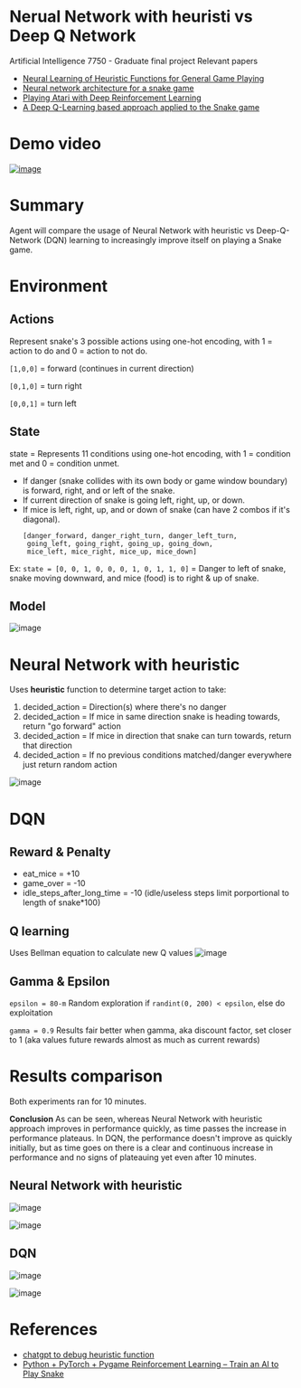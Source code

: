 # Nerual Network with heuristi vs Deep Q Network

Artificial Intelligence 7750 - Graduate final project
Relevant papers
* [Neural Learning of Heuristic Functions for General Game Playing](https://core.ac.uk/download/pdf/302082154.pdf)
* [Neural network architecture for a snake game](https://www.researchgate.net/figure/Neural-network-architecture-for-a-snake-game_fig3_334998694)
* [Playing Atari with Deep Reinforcement Learning](https://arxiv.org/pdf/1312.5602v1)
* [A Deep Q-Learning based approach applied to the Snake game](https://www.researchgate.net/publication/351884746_A_Deep_Q-Learning_based_approach_applied_to_the_Snake_game)

# **Demo video**
[![image](https://github.com/user-attachments/assets/d20cd01d-9421-4c8f-ab6e-81e661f40464)](https://www.youtube.com/watch?v=rDVHLXzJPvQ)


# **Summary**

Agent will compare the usage of Neural Network with heuristic vs Deep-Q-Network (DQN) learning to increasingly improve itself on playing a Snake game.

# **Environment**
## **Actions**

Represent snake's 3 possible actions using one-hot encoding, with 1 = action to do and 0 = action to not do.

`[1,0,0]` = forward (continues in current direction)

`[0,1,0]` = turn right

`[0,0,1]` = turn left

## **State**
state = Represents 11 conditions using one-hot encoding, with 1 = condition met and 0 = condition unmet.
* If danger (snake collides with its own body or game window boundary) is forward, right, and or left of the snake.
* If current direction of snake is going left, right, up, or down.
* If mice is left, right, up, and or down of snake (can have 2 combos if it's diagonal).
  ~~~
  [danger_forward, danger_right_turn, danger_left_turn,
   going_left, going_right, going_up, going_down,
   mice_left, mice_right, mice_up, mice_down]
  ~~~
Ex: `state = [0, 0, 1, 0, 0, 0, 1, 0, 1, 1, 0]` = Danger to left of 
snake, snake moving downward, and mice (food) is to right & up of snake.

## **Model**
![image](https://github.com/user-attachments/assets/a9813a5c-0292-440a-b956-29154d6450c3)

# **Neural Network with heuristic**
Uses **heuristic** function to determine target action to take:
1. decided_action = Direction(s) where there's no danger
  2. decided_action = If mice in same direction snake is heading towards, return "go forward" action
  3. decided_action = If mice in direction that snake can turn towards, return that direction
4. decided_action = If no previous conditions matched/danger everywhere just return random action

![image](https://github.com/user-attachments/assets/df71717f-6d7b-4fa0-8a41-e2d725ea3ef7)


# **DQN**
## **Reward & Penalty**

* eat_mice = +10
* game_over = -10
* idle_steps_after_long_time = -10 (idle/useless steps limit porportional to length of snake*100)

## **Q learning**
Uses Bellman equation to calculate new Q values
![image](https://github.com/user-attachments/assets/34793a16-18c2-453c-9a69-3659f2b89d56)

## **Gamma & Epsilon**

`epsilon = 80-m` Random exploration if `randint(0, 200) < epsilon`, else do exploitation

`gamma = 0.9` Results fair better when gamma, aka discount factor, set closer to 1 (aka values future rewards almost as much as current rewards)


# **Results comparison**
Both experiments ran for 10 minutes.

**Conclusion**
As can be seen, whereas Neural Network with heuristic approach improves in performance quickly, as time passes the increase in performance plateaus. In DQN, the performance doesn't improve as quickly initially, but as time goes on there is a clear and continuous increase in performance and no signs of plateauing yet even after 10 minutes. 
## Neural Network with heuristic

![image](https://github.com/user-attachments/assets/322cffba-b4f3-4279-afe7-ab3bbdd21ba1)

![image](https://github.com/user-attachments/assets/83143a06-0c80-4bb8-a41c-3e6e9560c76a)


## DQN

![image](https://github.com/user-attachments/assets/6a2c34d9-f87b-4f84-b065-c0357a2b650b)

![image](https://github.com/user-attachments/assets/61e78de9-d84e-4ae7-94b9-4fe8a075d32e)


# **References**

* [chatgpt to debug heuristic function](https://chatgpt.com)
* [Python + PyTorch + Pygame Reinforcement Learning – Train an AI to Play Snake](https://www.youtube.com/watch?v=L8ypSXwyBds)

